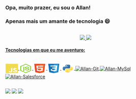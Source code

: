### Opa, muito prazer, eu sou o Allan!
### Apenas mais um amante de tecnologia 😄
<br>
<div align="center">
  <a href="https://github.com/allanholanda">
  <img height="160em" src="https://github-readme-stats.vercel.app/api?username=allanholanda&show_icons=true&theme=tokyonight&include_all_commits=true&count_private=true"/>
  <img height="160em" src="https://github-readme-stats.vercel.app/api/top-langs/?username=allanholanda&layout=compact&langs_count=7&theme=tokyonight&include_all_commits=true&count_private=true"/>
</div>
  
<h4>Tecnologias em que eu me aventuro:</h4>
<div style="display: inline_block"><br>
  <img align="center" alt="Allan-Js" height="30" width="40" src="https://raw.githubusercontent.com/devicons/devicon/master/icons/javascript/javascript-plain.svg">
  <img align="center" alt="Allan-NodeJs" height="30" width="40" src="https://raw.githubusercontent.com/devicons/devicon/master/icons/nodejs/nodejs-plain.svg">
  <img align="center" alt="Allan-HTML" height="30" width="40" src="https://raw.githubusercontent.com/devicons/devicon/master/icons/html5/html5-original.svg">
  <img align="center" alt="Allan-CSS" height="30" width="40" src="https://raw.githubusercontent.com/devicons/devicon/master/icons/css3/css3-original.svg">
  <img align="center" alt="Allan-Python" height="30" width="40" src="https://raw.githubusercontent.com/devicons/devicon/master/icons/python/python-original.svg">
  <img align="center" alt="Allan-Git" height="30" width="40" src="https://cdn.jsdelivr.net/gh/devicons/devicon/icons/git/git-original.svg">  
  <img align="center" alt="Allan-MySql" height="30" width="40" src="https://cdn.jsdelivr.net/gh/devicons/devicon/icons/mysql/mysql-original.svg">
  <img align="center" alt="Allan-Salesforce" height="30" width="40" src="https://cdn.jsdelivr.net/gh/devicons/devicon/icons/salesforce/salesforce-original.svg">
          
</div>

 ##
 
<div> 
  <a href="https://www.instagram.com/allanholand_/"><img src="https://img.shields.io/badge/-Instagram-%23E4405F?style=for-the-badge&logo=instagram&logoColor=white" target="_blank"></a>
 <a href = "mailto:contatoallanholanda@gmail.com"><img src="https://img.shields.io/badge/-Gmail-%23333?style=for-the-badge&logo=gmail&logoColor=white" target="_blank"></a>
 <a href="https://www.linkedin.com/in/allan-holanda-356303222/"><img src="https://img.shields.io/badge/-LinkedIn-%230077B5?style=for-the-badge&logo=linkedin&logoColor=white" target="_blank"></a> 
